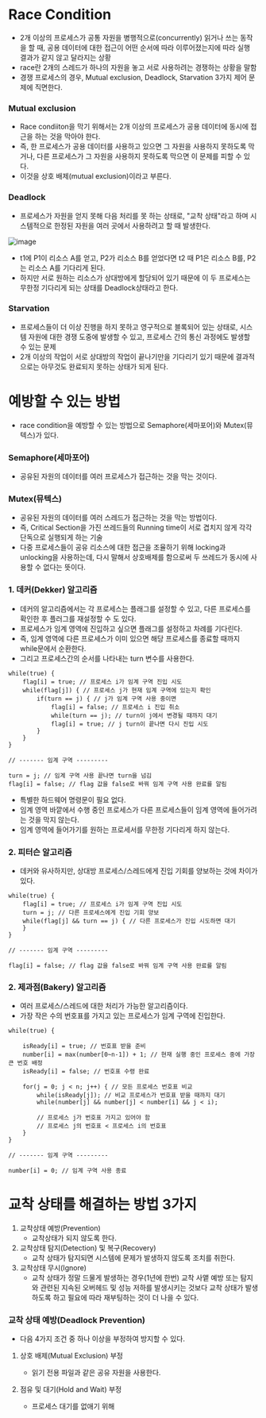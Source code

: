 <h1> Race Condition </h1>

- 2개 이상의 프로세스가 공통 자원을 병행적으로(concurrently) 읽거나 쓰는 동작을 할 때, 공용 데이터에 대한 접근이 어떤 순서에 따라 이루어졌는지에 따라 실행 결과가 같지 않고 달라지는 상황
-  race란 2개의 스레드가 하나의 자원을 놓고 서로 사용하려는 경쟁하는 상황을 말함
-  경쟁 프로세스의 경우, Mutual exclusion, Deadlock, Starvation 3가지 제어 문제에 직면한다.

<h3> Mutual exclusion </h3>

- Race condiiton을 막기 위해서는 2개 이상의 프로세스가 공용 데이터에 동시에 접근을 하는 것을 막아야 한다.
- 즉, 한 프로세스가 공용 데이터를 사용하고 있으면 그 자원을 사용하지 못하도록 막거나, 다른 프로세스가 그 자원을 사용하지 못하도록 막으면 이 문제를 피할 수 있다.
- 이것을 상호 배제(mutual exclusion)이라고 부른다.

<h3> Deadlock </h3>

- 프로세스가 자원을 얻지 못해 다음 처리를 못 하는 상태로, "교착 상태"라고 하며 시스템적으로 한정된 자원을 여러 곳에서 사용하려고 할 때 발생한다.

![image](https://github.com/youbeen2798/CS-study_for_interview/assets/62228401/0758a0fd-8f86-48c5-8d30-ca67d7c62a51)
- t1에 P1이 리소스 A를 얻고, P2가 리소스 B를 얻었다면 t2 때 P1은 리소스 B를, P2는 리소스 A를 기다리게 된다.
- 하지만 서로 원하는 리소스가 상대방에게 할당되어 있기 때문에 이 두 프로세스는 무한정 기다리게 되는 상태를 Deadlock상태라고 한다.

<h3> Starvation </h3>

- 프로세스들이 더 이상 진행을 하지 못하고 영구적으로 블록되어 있는 상태로, 시스템 자원에 대한 경쟁 도중에 발생할 수 있고, 프로세스 간의 통신 과정에도 발생할 수 있는 문제
- 2개 이상의 작업이 서로 상대방의 작업이 끝나기만을 기다리기 있기 때문에 결과적으로는 아무것도 완료되지 못하는 상태가 되게 된다.

<h1> 예방할 수 있는 방법 </h1>

- race condition을 예방할 수 있는 방법으로 Semaphore(세마포어)와 Mutex(뮤텍스)가 있다.

<h3> Semaphore(세마포어) </h3>

- 공유된 자원의 데이터를 여러 프로세스가 접근하는 것을 막는 것이다.

<h3> Mutex(뮤텍스) </h3>

- 공유된 자원의 데이터를 여러 스레드가 접근하는 것을 막는 방법이다.
- 즉, Critical Section을 가진 쓰레드들의 Running time이 서로 겹치지 않게 각각 단독으로 실행되게 하는 기술
- 다중 프로세스들이 공유 리소스에 대한 접근을 조율하기 위해 locking과 unlocking을 사용하는데, 다시 말해서 상호배제를 함으로써 두 쓰레드가 동시에 사용할 수 없다는 뜻이다.

<h3> 1. 데커(Dekker) 알고리즘 </h3>

- 데커의 알고리즘에서는 각 프로세스는 플래그를 설정할 수 있고, 다른 프로세스를 확인한 후 플러그를 재설정할 수 도 있다. 
- 프로세스가 임계 영역에 진입하고 싶으면 플래그를 설정하고 차례를 기다린다.
- 즉, 임계 영역에 다른 프로세스가 이미 있으면 해당 프로세스를 종료할 때까지 while문에서 순환한다.
- 그리고 프로세스간의 순서를 나타내는 turn 변수를 사용한다.

```
while(true) {
    flag[i] = true; // 프로세스 i가 임계 구역 진입 시도
    while(flag[j]) { // 프로세스 j가 현재 임계 구역에 있는지 확인
        if(turn == j) { // j가 임계 구역 사용 중이면
            flag[i] = false; // 프로세스 i 진입 취소
            while(turn == j); // turn이 j에서 변경될 때까지 대기
            flag[i] = true; // j turn이 끝나면 다시 진입 시도
        }
    }
}

// ------- 임계 구역 ---------

turn = j; // 임계 구역 사용 끝나면 turn을 넘김
flag[i] = false; // flag 값을 false로 바꿔 임계 구역 사용 완료를 알림
```
- 특별한 하드웨어 명령문이 필요 없다.
- 임계 영역 바깥에서 수행 중인 프로세스가 다른 프로세스들이 임계 영역에 들어가려는 것을 막지 않는다.
- 임계 영역에 들어가기를 원하는 프로세서를 무한정 기다리게 하지 않는다.

<h3> 2. 피터슨 알고리즘 </h3>

- 데커와 유사하지만, 상대방 프로세스/스레드에게 진입 기회를 양보하는 것에 차이가 있다.
```
while(true) {
    flag[i] = true; // 프로세스 i가 임계 구역 진입 시도
    turn = j; // 다른 프로세스에게 진입 기회 양보
    while(flag[j] && turn == j) { // 다른 프로세스가 진입 시도하면 대기
    }
}

// ------- 임계 구역 ---------

flag[i] = false; // flag 값을 false로 바꿔 임계 구역 사용 완료를 알림
```
<h3> 2. 제과점(Bakery) 알고리즘 </h3>

- 여러 프로세스/스레드에 대한 처리가 가능한 알고리즘이다.
- 가장 작은 수의 번호표를 가지고 있는 프로세스가 임계 구역에 진입한다. 

```
while(true) {
    
    isReady[i] = true; // 번호표 받을 준비
    number[i] = max(number[0~n-1]) + 1; // 현재 실행 중인 프로세스 중에 가장 큰 번호 배정 
    isReady[i] = false; // 번호표 수령 완료
    
    for(j = 0; j < n; j++) { // 모든 프로세스 번호표 비교
        while(isReady[j]); // 비교 프로세스가 번호표 받을 때까지 대기
        while(number[j] && number[j] < number[i] && j < i);
        
        // 프로세스 j가 번호표 가지고 있어야 함
        // 프로세스 j의 번호표 < 프로세스 i의 번호표
    }
}

// ------- 임계 구역 ---------

number[i] = 0; // 임계 구역 사용 종료
```

<h1> 교착 상태를 해결하는 방법 3가지 </h1>

1. 교착상태 예방(Prevention)
    - 교착상태가 되지 않도록 한다.
3. 교착상태 탐지(Detection) 및 복구(Recovery)
    - 교착 상태가 탐지되면 시스템에 문제가 발생하지 않도록 조치를 취한다.
5. 교착상태 무시(Ignore)
    - 교착 상태가 정말 드물게 발생하는 경우(1년에 한번) 교착 사앹 예방 또는 탐지와 관련된 지속된 오버헤드 및 성능 저하를 발생시키는 것보다 교착 상태가 발생하도록 하고 필요에 따라 재부팅하는 것이 더 나을 수 있다.

<h3> 교착 상태 예방(Deadlock Prevention) </h3>

- 다음 4가지 조건 중 하나 이상을 부정하여 방지할 수 있다.

1. 상호 배제(Mutual Exclusion) 부정
    - 읽기 전용 파일과 같은 공유 자원을 사용한다.

2. 점유 및 대기(Hold and Wait) 부정
    - 프로세스 대기를 없애기 위해 






